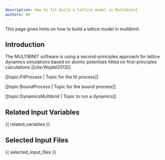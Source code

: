 ```yaml
---
description: How to fit build a lattice model in Multibinit
authors: AM
---
```


This page gives hints on how to build a lattice model in multibinit.

## Introduction

The MULTIBINIT software is using a second-principles approach for lattice dynamics simulations based on atomic potentials fitted on first-principles calculations [[cite:Wojdel2013]].


[[topic:FitProcess | Topic for the fit process]]

[[topic:BoundProcess | Topic for the bound process]]

[[topic:DynamicsMultibinit | Topic to run a dynamics]]  
  
## Related Input Variables

{{ related_variables }}

## Selected Input Files

{{ selected_input_files }}

